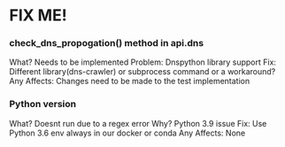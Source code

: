 # FIX ME!
### check_dns_propogation() method in api.dns
What? Needs to be implemented 
Problem: Dnspython library support 
Fix: Different library(dns-crawler) or subprocess command or a workaround?
Any Affects: Changes need to be made to the test implementation


### Python version
What? Doesnt run due to a regex error
Why? Python 3.9 issue 
Fix: Use Python 3.6 env always in our docker or conda 
Any Affects: None